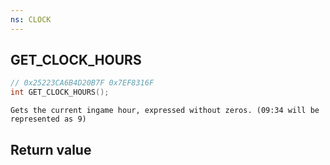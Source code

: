 ```yaml
---
ns: CLOCK
---
```

## GET_CLOCK_HOURS

```c
// 0x25223CA6B4D20B7F 0x7EF8316F
int GET_CLOCK_HOURS();
```

```
Gets the current ingame hour, expressed without zeros. (09:34 will be represented as 9)  
```

## Return value
